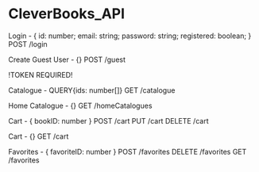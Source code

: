# CleverBooks_API

Login -  {
  id: number;
  email: string;
  password: string;
  registered: boolean;
}
POST /login


Create Guest User - {}
POST /guest


!TOKEN REQUIRED!

Catalogue - QUERY{ids: number[]}
GET /catalogue

Home Catalogue - {}
GET /homeCatalogues

Cart - {
    bookID: number
}
POST /cart
PUT /cart
DELETE /cart

Cart - {}
GET /cart

Favorites - { 
    favoriteID: number
}
POST /favorites
DELETE /favorites
GET /favorites

